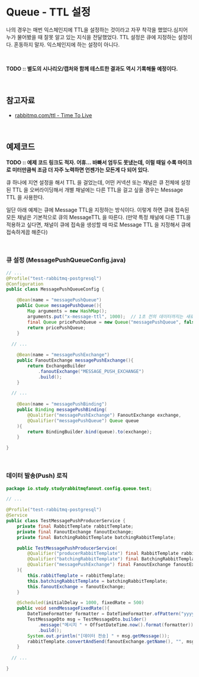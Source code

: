 # Queue - TTL 설정

나의 경우는 매번 익스체인지에 TTL을 설정하는 것이라고 자꾸 착각을 했었다.심지어 누가 물어봤을 때 잘못 알고 있는 지식을 전달했었다. TTL 설정은 큐에 지정하는 설정이다. 혼동하지 말자. 익스체인지에 하는 설정이 아니다. <br>

<br>

**TODO :: 별도의 시나리오/캡처와 함께 테스트한 결과도 역시 기록해둘 예정이다.**<br>

<br>

## 참고자료 

- [rabbitmq.com/ttl - Time To Live](https://www.rabbitmq.com/ttl.html) 

<br>

## 예제코드 

**TODO :: 예제 코드 링크도 적자. 어휴... 바빠서 엄두도 못냈는데, 이럴 때일 수록 마이크로 미터만큼씩 조금 더 자주 노력하면 언젠가는 모든게 다 되어 있다.**<br>

큐 하나에 지연 설정을 해서 TTL 을 걸었는데, 어떤 커넥션 또는 채널은 큐 전체에 설정된 TTL 을 오버라이딩해서 개별 채널에는 다른 TTL을 걸고 싶을 경우는 Message TTL 을 사용한다.<br>

일단 아래 예제는 큐에 Message TTL을 지정하는 방식이다. 이렇게 하면 큐에 접속된 모든 채널은 기본적으로 큐의 MessageTTL 을 따른다. (만약 특정 채널에 다른  TTL을 적용하고 싶다면, 채널이 큐에 접속을 생성할 때 따로 Message TTL 을 지정해서 큐에 접속하게끔 해준다)<br>

<br>

### 큐 설정 (MessagePushQueueConfig.java) 

```java
// ...
@Profile("test-rabbitmq-postgresql")
@Configuration
public class MessagePushQueueConfig {

	@Bean(name = "messagePushQueue")
	public Queue messagePushQueue(){
		Map arguments = new HashMap();
		arguments.put("x-message-ttl", 1000);  // 1초 전의 데이터까지는 새로 접속한 사람도 모두 받는다.
		final Queue pricePushQueue = new Queue("messagePushQueue", false, false, false, arguments);
		return pricePushQueue;
	}
  
  // ... 

	@Bean(name = "messagePushExchange")
	public FanoutExchange messagePushExchange(){
		return ExchangeBuilder
			.fanoutExchange("MESSAGE_PUSH_EXCHANGE")
			.build();
	}

  // ...
  
	@Bean(name = "messagePushBinding")
	public Binding messagePushBinding(
		@Qualifier("messagePushExchange") FanoutExchange exchange,
		@Qualifier("messagePushQueue") Queue queue
	){
		return BindingBuilder.bind(queue).to(exchange);
	}

}
```

<br>

### 데이터 발송(Push) 로직

```java
package io.study.studyrabbitmqfanout.config.queue.test;

// ... 

@Profile("test-rabbitmq-postgresql")
@Service
public class TestMessagePushProducerService {
	private final RabbitTemplate rabbitTemplate;
	private final FanoutExchange fanoutExchange;
	private final BatchingRabbitTemplate batchingRabbitTemplate;

	public TestMessagePushProducerService(
		@Qualifier("producerRabbitTemplate") final RabbitTemplate rabbitTemplate,
		@Qualifier("batchingRabbitTemplate") final BatchingRabbitTemplate batchingRabbitTemplate,
		@Qualifier("messagePushExchange") final FanoutExchange fanoutExchange
	){
		this.rabbitTemplate = rabbitTemplate;
		this.batchingRabbitTemplate = batchingRabbitTemplate;
		this.fanoutExchange = fanoutExchange;
	}

	@Scheduled(initialDelay = 1000, fixedRate = 500)
	public void sendMessageFixedRate(){
		DateTimeFormatter formatter = DateTimeFormatter.ofPattern("yyyyMMdd HH:mm:ss");
		TestMessageDto msg = TestMessageDto.builder()
			.message("메시지 " + OffsetDateTime.now().format(formatter))
			.build();
		System.out.println("[데이터 전송] " + msg.getMessage());
		rabbitTemplate.convertAndSend(fanoutExchange.getName(), "", msg);
	}
  
  // ...

}
```

<br>



